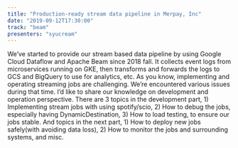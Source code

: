 ```yaml
---
title: "Production-ready stream data pipeline in Merpay, Inc"
date: "2019-09-12T17:30:00"
track: "beam"
presenters: "syucream"
---
```


We’ve started to provide our stream based data pipeline by using Google Cloud Dataflow and Apache Beam since 2018 fall. It collects event logs from microservices running on GKE, then transforms and forwards the logs to GCS and BigQuery to use for analytics, etc. As you know, implementing and operating streaming jobs are challenging. We’re encountered various issues during that time.
 I’d like to share our knowledge on development and operation perspective. There are 3 topics in the development part, 1) Implementing stream jobs with using spotify/scio, 2) How to debug the jobs, especially having DynamicDestination, 3) How to load testing, to ensure our jobs stable. And topics in the next part, 1) How to deploy new jobs safely(with avoiding data loss), 2) How to monitor the jobs and surrounding systems, and misc.
